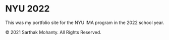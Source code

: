 # NYU 2022

This was my portfolio site for the NYU IMA program in the 2022 school year.

&copy; 2021 Sarthak Mohanty. All Rights Reserved.
